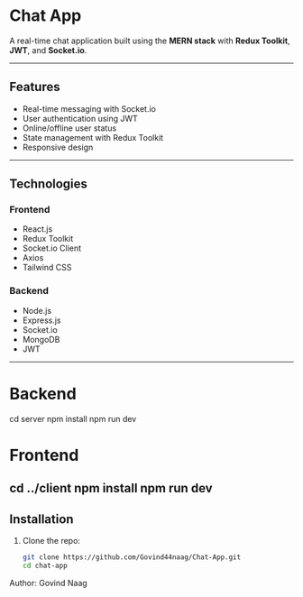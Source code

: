 # Chat App

A real-time chat application built using the **MERN stack** with **Redux Toolkit**, **JWT**, and **Socket.io**.

---

## Features

- Real-time messaging with Socket.io
- User authentication using JWT
- Online/offline user status
- State management with Redux Toolkit
- Responsive design

---

## Technologies

### Frontend
- React.js
- Redux Toolkit
- Socket.io Client
- Axios
- Tailwind CSS

### Backend
- Node.js
- Express.js
- Socket.io
- MongoDB
- JWT

---
# Backend
cd server
npm install
npm run dev

# Frontend
cd ../client
npm install
npm run dev
---

## Installation

1. Clone the repo:
   ```bash
   git clone https://github.com/Govind44naag/Chat-App.git
   cd chat-app
Author: Govind Naag
